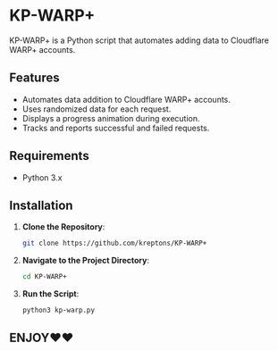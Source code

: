 # KP-WARP+

KP-WARP+ is a Python script that automates adding data to Cloudflare WARP+ accounts.

## Features

- Automates data addition to Cloudflare WARP+ accounts.
- Uses randomized data for each request.
- Displays a progress animation during execution.
- Tracks and reports successful and failed requests.

## Requirements

- Python 3.x

## Installation

1. **Clone the Repository**:
   ```bash
   git clone https://github.com/kreptons/KP-WARP+
   ```

2. **Navigate to the Project Directory**:
   ```bash
   cd KP-WARP+
   ```

3. **Run the Script**:
   ```bash
   python3 kp-warp.py
   ```

## ENJOY❤️❤️


